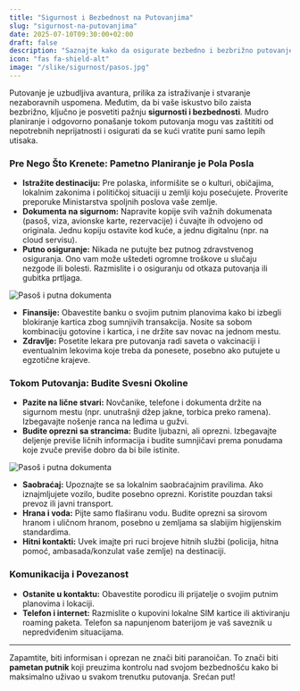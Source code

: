 ```yaml
---
title: "Sigurnost i Bezbednost na Putovanjima"
slug: "sigurnost-na-putovanjima"
date: 2025-07-10T09:30:00+02:00
draft: false
description: "Saznajte kako da osigurate bezbedno i bezbrižno putovanje uz naše savete za sigurnost i pametno planiranje."
icon: "fas fa-shield-alt"
image: "/slike/sigurnost/pasos.jpg"
---
```


Putovanje je uzbudljiva avantura, prilika za istraživanje i stvaranje nezaboravnih uspomena. Međutim, da bi vaše iskustvo bilo zaista bezbrižno, ključno je posvetiti pažnju <span class="highlight-text">**sigurnosti i bezbednosti**</span>. Mudro planiranje i odgovorno ponašanje tokom putovanja mogu vas zaštititi od nepotrebnih neprijatnosti i osigurati da se kući vratite puni samo lepih utisaka.

### Pre Nego Što Krenete: Pametno Planiranje je Pola Posla

* **Istražite destinaciju:** Pre polaska, informišite se o kulturi, običajima, lokalnim zakonima i političkoj situaciji u zemlji koju posećujete. Proverite preporuke Ministarstva spoljnih poslova vaše zemlje.
* **Dokumenta na sigurnom:** Napravite kopije svih važnih dokumenata (pasoš, viza, avionske karte, rezervacije) i čuvajte ih odvojeno od originala. Jednu kopiju ostavite kod kuće, a jednu digitalnu (npr. na cloud servisu).
* **Putno osiguranje:** Nikada ne putujte bez <span class="highlight-text">putnog zdravstvenog osiguranja</span>. Ono vam može uštedeti ogromne troškove u slučaju nezgode ili bolesti. Razmislite i o osiguranju od otkaza putovanja ili gubitka prtljaga.

![Pasoš i putna dokumenta](/slike/sigurnost/pasos1.jpg "Važna dokumenta za putovanje")

* **Finansije:** Obavestite banku o svojim putnim planovima kako bi izbegli blokiranje kartica zbog sumnjivih transakcija. Nosite sa sobom kombinaciju gotovine i kartica, i ne držite sav novac na jednom mestu.
* **Zdravlje:** Posetite lekara pre putovanja radi saveta o vakcinaciji i eventualnim lekovima koje treba da ponesete, posebno ako putujete u egzotične krajeve.

### Tokom Putovanja: Budite Svesni Okoline

* **Pazite na lične stvari:** Novčanike, telefone i dokumenta držite na <span class="highlight-text">sigurnom mestu</span> (npr. unutrašnji džep jakne, torbica preko ramena). Izbegavajte nošenje ranca na leđima u gužvi.
* **Budite oprezni sa strancima:** Budite ljubazni, ali oprezni. Izbegavajte deljenje previše ličnih informacija i budite sumnjičavi prema ponudama koje zvuče previše dobro da bi bile istinite.

![Pasoš i putna dokumenta](/slike/sigurnost/pasos2.jpg "Važna dokumenta za putovanje")

* **Saobraćaj:** Upoznajte se sa lokalnim saobraćajnim pravilima. Ako iznajmljujete vozilo, budite posebno oprezni. Koristite pouzdan taksi prevoz ili javni transport.
* **Hrana i voda:** Pijte samo flaširanu vodu. Budite oprezni sa sirovom hranom i uličnom hranom, posebno u zemljama sa slabijim higijenskim standardima.
* **Hitni kontakti:** Uvek imajte pri ruci brojeve <span class="highlight-text">hitnih službi</span> (policija, hitna pomoć, ambasada/konzulat vaše zemlje) na destinaciji.

### Komunikacija i Povezanost

* **Ostanite u kontaktu:** Obavestite porodicu ili prijatelje o svojim putnim planovima i lokaciji.
* **Telefon i internet:** Razmislite o kupovini lokalne SIM kartice ili aktiviranju roaming paketa. Telefon sa <span class="highlight-text">napunjenom baterijom</span> je vaš saveznik u nepredviđenim situacijama.

---

Zapamtite, biti informisan i oprezan ne znači biti paranoičan. To znači biti <span class="highlight-text">**pametan putnik**</span> koji preuzima kontrolu nad svojom bezbednošću kako bi maksimalno uživao u svakom trenutku putovanja. Srećan put!